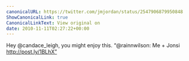```yaml
---
canonicalURL: https://twitter.com/jmjordan/status/2547906879950848
ShowCanonicalLink: true
CanonicalLinkText: View original on
date: 2010-11-11T02:27:22+00:00
---
```

Hey @candace_leigh, you might enjoy this. “@rainnwilson: Me + Jonsi http://post.ly/1BLhX”
